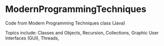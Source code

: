# ModernProgrammingTechniques
Code from Modern Programming Techniques class (Java)

Topics include: 
  Classes and Objects,
  Recursion,
  Collections,
  Graphic User Interfaces (GUI),
  Threads,
